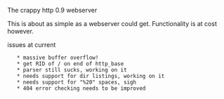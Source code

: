 The crappy http 0.9 webserver

This is about as simple as a webserver could get.
Functionality is at cost however.

issues at current

       * massive buffer overflow!	
       * get RID of / on end of http_base
       * parser still sucks, working on it
       * needs support for dir listings, working on it
       * needs support for "%20" spaces, sigh
       * 404 error checking needs to be improved
	
